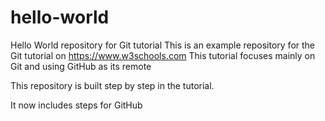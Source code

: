 # hello-world
Hello World repository for Git tutorial
This is an example repository for the Git tutorial on https://www.w3schools.com
This tutorial focuses mainly on Git and using GitHub as its remote


This repository is built step by step in the tutorial.

It now includes steps for GitHub
